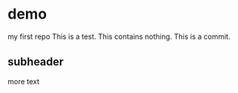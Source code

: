 # demo
my first repo
This is a test. This contains nothing.
This is a commit.
## subheader
more text